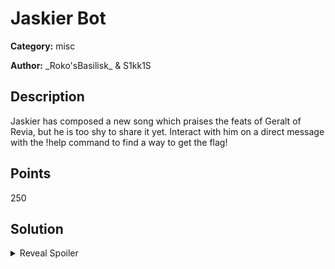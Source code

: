 # Jaskier Bot
**Category:** misc

**Author:** \_Roko'sBasilisk\_ & S1kk1S

## Description
Jaskier has composed a new song which praises the feats of Geralt of Revia, but he is too shy to share it yet. Interact with him on a direct message with the !help command to find a way to get the flag!

## Points
250

## Solution

<details>
 <summary>Reveal Spoiler</summary>

The bot is vulnerable to command injection on the !revenc command. More precisely it decrpyts the input and executes the command. However the encryption function is not given to the participants. They have to reverse envgineer the decryption function which is given, and create the corresponding encryption which will then be used to create a command to read the flag.

The encryption is performed on a 16 bit sized blocks which are then transformed to a 4x4 table of 16 bits. Then for each row in table a the 1s and 0s are counted as `i,j` respectively and a left bit shift rotation is performed on the ith row of the table by jth positions.
```python
def encrypt(pt):
    enc = []
    blocks = blockify(pt, BLOCK_SIZE, b'\x00')
    for blk in blocks:
        blk_int = int.from_bytes(blk, byteorder='big')
        for n in range(TABLE_DIM):
            a,b = cnt(blk_int, TABLE_DIM, n)
            blk_int = h_rotr(blk_int, a, TABLE_DIM, b)
        enc.append(blk_int.to_bytes(BLOCK_SIZE, byteorder='big'))
    return b''.join(enc)
```
and use the output`!revenc kWtswbSAZmwxx47U2NSeZWzIb0A0AA==` to get the flag

</details>

